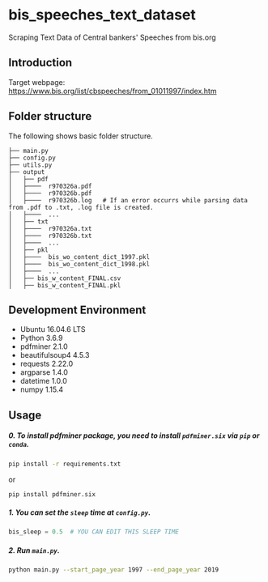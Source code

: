 # bis_speeches_text_dataset
Scraping Text Data of Central bankers' Speeches from bis.org 


## Introduction
Target webpage: https://www.bis.org/list/cbspeeches/from_01011997/index.htm

## Folder structure
The following shows basic folder structure.
```
├── main.py 
├── config.py 
├── utils.py 
├── output
│   ├── pdf
│   ├────  r970326a.pdf
│   ├────  r970326b.pdf
│   ├────  r970326b.log   # If an error occurrs while parsing data from .pdf to .txt, .log file is created.
│   ├────  ...
│   ├── txt
│   ├────  r970326a.txt
│   ├────  r970326b.txt
│   ├────  ...
│   ├── pkl
│   ├────  bis_wo_content_dict_1997.pkl
│   ├────  bis_wo_content_dict_1998.pkl
│   ├────  ...
│   ├── bis_w_content_FINAL.csv
│   ├── bis_w_content_FINAL.pkl

```

## Development Environment
* Ubuntu 16.04.6 LTS
* Python 3.6.9
* pdfminer 2.1.0
* beautifulsoup4 4.5.3
* requests 2.22.0
* argparse 1.4.0
* datetime 1.0.0
* numpy 1.15.4

## Usage
##### 0. To install pdfminer package, you need to install `pdfminer.six` via `pip` or `conda`. 
```sh
pip install -r requirements.txt 
```
or 
```sh
pip install pdfminer.six
```

##### 1. You can set the `sleep` time at `config.py`. 
```python
bis_sleep = 0.5  # YOU CAN EDIT THIS SLEEP TIME
```

##### 2. Run `main.py`.
```sh
python main.py --start_page_year 1997 --end_page_year 2019
```